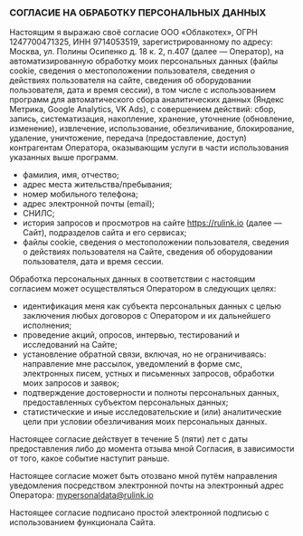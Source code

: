 ﻿### СОГЛАСИЕ НА ОБРАБОТКУ ПЕРСОНАЛЬНЫХ ДАННЫХ

Настоящим я выражаю своё согласие ООО «Облакотех», ОГРН 1247700471325, ИНН 9714053519, зарегистрированному по адресу: Москва, ул. Полины Осипенко д. 18 к. 2, п.407 (далее — Оператор),  на автоматизированную обработку моих персональных данных (файлы cookie, сведения о местоположении пользователя, сведения о действиях пользователя на сайте, сведения об оборудовании пользователя, дата и время сессии), в том числе с использованием программ для автоматического сбора аналитических данных (Яндекс Метрика, Google Analytics, VK Ads), с совершением действий: сбор, запись, систематизация, накопление, хранение, уточнение (обновление, изменение), извлечение, использование, обезличивание, блокирование, удаление, уничтожение, передача (предоставление, доступ) контрагентам Оператора, оказывающим услуги в части использования указанных выше программ.

- фамилия, имя, отчество;  
- адрес места жительства/пребывания;  
- номер мобильного телефона;  
- адрес электронной почты (email);  
- СНИЛС;  
- история запросов и просмотров на сайте https://rulink.io (далее — Сайт), подразделов сайта и его сервисах;  
- файлы cookie, сведения о местоположении пользователя, сведения о действиях пользователя на Сайте, сведения об оборудовании пользователя, дата и время сессии.

Обработка персональных данных в соответствии с настоящим согласием может осуществляться Оператором в следующих целях:

- идентификация меня как субъекта персональных данных с целью заключения любых договоров с Оператором и их дальнейшего исполнения;  
- проведение акций, опросов, интервью, тестирований и исследований на Сайте;  
- установление обратной связи, включая, но не ограничиваясь: направление мне рассылок, уведомлений в форме смс, 
электронных писем, устных и письменных запросов, обработки моих запросов и заявок;  
- подтверждение достоверности и полноты персональных данных, предоставленных субъектом персональных данных;  
- статистические и иные исследовательские и (или) аналитические цели при условии обезличивания моих персональных данных.

Настоящее согласие действует в течение 5 (пяти) лет с даты предоставления либо до момента отзыва мной Согласия, в зависимости от того, какое событие наступит раньше.

Настоящее согласие может быть отозвано мной путём направления уведомления посредством электронной почты на электронный адрес Оператора: mypersonaldata@rulink.io

Настоящее согласие подписано простой электронной подписью с использованием функционала Сайта.
